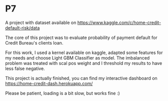 # P7

A project with dataset available on https://www.kaggle.com/c/home-credit-default-risk/data

The core of this project was to evaluate probability of payment default for Credit Bureau's clients loan. 

For this work, I used a kernel available on kaggle, adapted some features for my needs and choose Light GBM Classifier as model.
The imbalanced problem was treated with scal pos weight and I threshold my results to have less false negative.

This project is actually finished, you can find my interactive dashboard on https://home-credit-dash.herokuapp.com/

Please be patient, loading is a bit slow, but works fine :)
